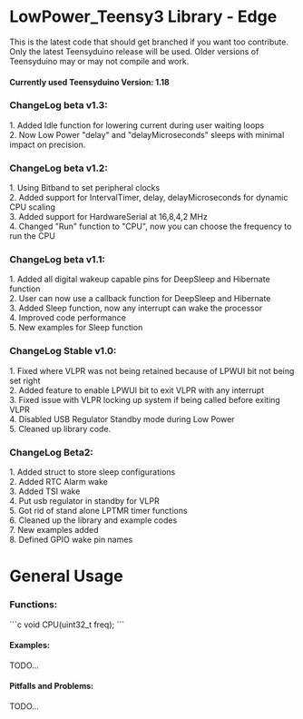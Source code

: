 LowPower_Teensy3 Library - Edge
========================
 This is the latest code that should get branched if you want too contribute. Only the latest Teensyduino release will be used. Older versions of Teensyduino may or may not compile and work.
 
<h4>Currently used Teensyduino Version: 1.18</h4> 

<h3>ChangeLog beta v1.3:</h3>
1.  Added Idle function for lowering current during user waiting loops<br>
2.  Now Low Power "delay" and "delayMicroseconds" sleeps with minimal impact on precision.<br>

<h3>ChangeLog beta v1.2:</h3>
1.  Using Bitband to set peripheral clocks<br>
2.  Added support for IntervalTimer, delay, delayMicroseconds for dynamic CPU scaling<br>
3.  Added support for HardwareSerial at 16,8,4,2 MHz<br>
4.  Changed "Run" function to "CPU", now you can choose the frequency to run the CPU<br>

<h3>ChangeLog beta v1.1:</h3>
1.  Added all digital wakeup capable pins for DeepSleep and Hibernate function<br>
2.  User can now use a callback function for DeepSleep and Hibernate<br>
3.  Added Sleep function, now any interrupt can wake the processor<br>
4.  Improved code performance<br>
5.  New examples for Sleep function<br>

<h3>ChangeLog Stable v1.0:</h3>
1.  Fixed where VLPR was not being retained because of LPWUI bit not being set right<br>
2.  Added feature to enable LPWUI bit to exit VLPR with any interrupt<br>
3.  Fixed issue with VLPR locking up system if being called before exiting VLPR<br>
4.  Disabled USB Regulator Standby mode during Low Power<br>
5.  Cleaned up library code.<br>

<h3>ChangeLog Beta2:</h3>
1.  Added struct to store sleep configurations<br>
2.  Added RTC Alarm wake<br>
3.  Added TSI wake<br>
4.  Put usb regulator in standby for VLPR<br>
5.  Got rid of stand alone LPTMR timer functions<br>
6.  Cleaned up the library and example codes<br>
7.  New examples added<br>
8.  Defined GPIO wake pin names<br>

<h1>General Usage</h1>
<h3>Functions:</h3>
```c
void CPU(uint32_t freq);
```
<h4>Examples:</h4>
TODO...
<h4>Pitfalls and Problems:</h4>
TODO...
